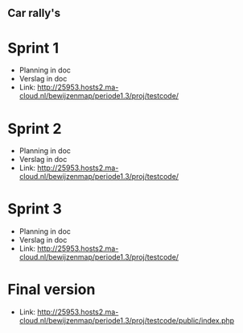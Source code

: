 ## Car rally's

# Sprint 1
- Planning in doc
- Verslag in doc
- Link: http://25953.hosts2.ma-cloud.nl/bewijzenmap/periode1.3/proj/testcode/


# Sprint 2
- Planning in doc
- Verslag in doc
- Link: http://25953.hosts2.ma-cloud.nl/bewijzenmap/periode1.3/proj/testcode/

# Sprint 3
- Planning in doc
- Verslag in doc
- Link: http://25953.hosts2.ma-cloud.nl/bewijzenmap/periode1.3/proj/testcode/

# Final version
- Link: http://25953.hosts2.ma-cloud.nl/bewijzenmap/periode1.3/proj/testcode/public/index.php
